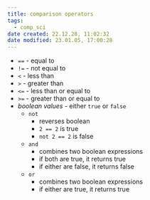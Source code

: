 ```yaml
---
title: comparison operators
tags:
  - comp_sci
date created: 22.12.28, 11:02:32
date modified: 23.01.05, 17:00:28
---
```


- `==` - equal to
- `!=` - not equal to
- `<` - less than
- `>` - greater than
- `<=` - less than or equal to
- `>=` - greater than or equal to
- *boolean values* - either `true` or `false`
	- `not`
		- reverses boolean
		- `2 == 2` is true
		- `not 2 == 2` is false
	- `and`
		- combines two boolean expressions
		- if both are true, it returns true
		- if either are false, it returns false
	- `or`
		- combines two boolean expressions
		- if either are true, it returns true
